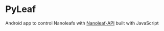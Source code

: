 # PyLeaf
Android app to control Nanoleafs with [Nanoleaf-API](https://github.com/Deutscher775/nanoleaf-api) built with JavaScript
